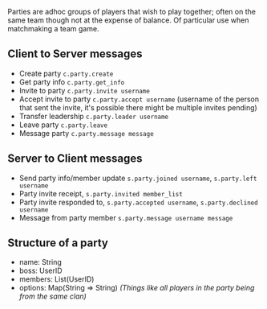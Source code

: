 Parties are adhoc groups of players that wish to play together; often on the same team though not at the expense of balance. Of particular use when matchmaking a team game.

## Client to Server messages
- Create party `c.party.create`
- Get party info `c.party.get_info`
- Invite to party `c.party.invite username`
- Accept invite to party `c.party.accept username` (username of the person that sent the invite, it's possible there might be multiple invites pending)
- Transfer leadership `c.party.leader username`
- Leave party `c.party.leave`
- Message party `c.party.message message`

## Server to Client messages
- Send party info/member update `s.party.joined username`, `s.party.left username`
- Party invite receipt, `s.party.invited member_list`
- Party invite responded to, `s.party.accepted username`, `s.party.declined username`
- Message from party member `s.party.message username message`

## Structure of a party
- name: String
- boss: UserID
- members: List(UserID)
- options: Map(String => String) *(Things like all players in the party being from the same clan)*
